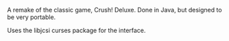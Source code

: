 A remake of the classic game, Crush! Deluxe.  Done in Java, but designed to be very portable.

Uses the libjcsi curses package for the interface.